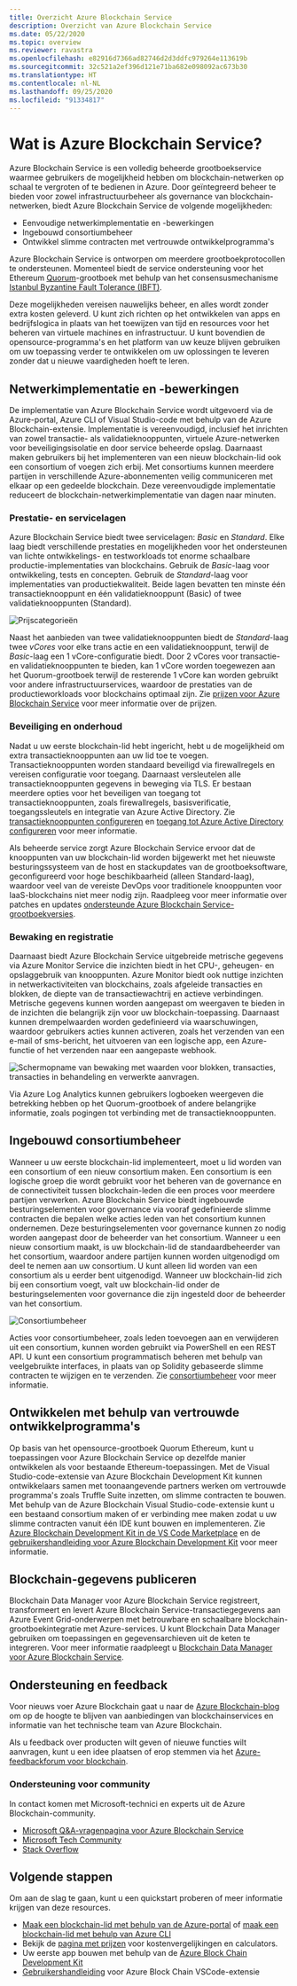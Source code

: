 ```yaml
---
title: Overzicht Azure Blockchain Service
description: Overzicht van Azure Blockchain Service
ms.date: 05/22/2020
ms.topic: overview
ms.reviewer: ravastra
ms.openlocfilehash: e82916d7366ad82746d2d3ddfc979264e113619b
ms.sourcegitcommit: 32c521a2ef396d121e71ba682e098092ac673b30
ms.translationtype: HT
ms.contentlocale: nl-NL
ms.lasthandoff: 09/25/2020
ms.locfileid: "91334817"
---
```

# <a name="what-is-azure-blockchain-service"></a>Wat is Azure Blockchain Service?

Azure Blockchain Service is een volledig beheerde grootboekservice waarmee gebruikers de mogelijkheid hebben om blockchain-netwerken op schaal te vergroten of te bedienen in Azure. Door geïntegreerd beheer te bieden voor zowel infrastructuurbeheer als governance van blockchain-netwerken, biedt Azure Blockchain Service de volgende mogelijkheden:

* Eenvoudige netwerkimplementatie en -bewerkingen
* Ingebouwd consortiumbeheer
* Ontwikkel slimme contracten met vertrouwde ontwikkelprogramma's

Azure Blockchain Service is ontworpen om meerdere grootboekprotocollen te ondersteunen. Momenteel biedt de service ondersteuning voor het Ethereum [Quorum](https://www.goquorum.com/)-grootboek met behulp van het consensusmechanisme [Istanbul Byzantine Fault Tolerance (IBFT)](https://github.com/jpmorganchase/quorum/wiki/Quorum-Consensus).

Deze mogelijkheden vereisen nauwelijks beheer, en alles wordt zonder extra kosten geleverd. U kunt zich richten op het ontwikkelen van apps en bedrijfslogica in plaats van het toewijzen van tijd en resources voor het beheren van virtuele machines en infrastructuur. U kunt bovendien de opensource-programma's en het platform van uw keuze blijven gebruiken om uw toepassing verder te ontwikkelen om uw oplossingen te leveren zonder dat u nieuwe vaardigheden hoeft te leren.

## <a name="network-deployment-and-operations"></a>Netwerkimplementatie en -bewerkingen

De implementatie van Azure Blockchain Service wordt uitgevoerd via de Azure-portal, Azure CLI of Visual Studio-code met behulp van de Azure Blockchain-extensie. Implementatie is vereenvoudigd, inclusief het inrichten van zowel transactie- als validatieknooppunten, virtuele Azure-netwerken voor beveiligingsisolatie en door service beheerde opslag.  Daarnaast maken gebruikers bij het implementeren van een nieuw blockchain-lid ook een consortium of voegen zich erbij.  Met consortiums kunnen meerdere partijen in verschillende Azure-abonnementen veilig communiceren met elkaar op een gedeelde blockchain.  Deze vereenvoudigde implementatie reduceert de blockchain-netwerkimplementatie van dagen naar minuten.

### <a name="performance-and-service-tiers"></a>Prestatie- en servicelagen

Azure Blockchain Service biedt twee servicelagen: *Basic* en *Standard*. Elke laag biedt verschillende prestaties en mogelijkheden voor het ondersteunen van lichte ontwikkelings- en testworkloads tot enorme schaalbare productie-implementaties van blockchains. Gebruik de *Basic*-laag voor ontwikkeling, tests en concepten. Gebruik de *Standard*-laag voor implementaties van productiekwaliteit. Beide lagen bevatten ten minste één transactieknooppunt en één validatieknooppunt (Basic) of twee validatieknooppunten (Standard). 

![Prijscategorieën](./media/overview/pricing-tiers.png)

Naast het aanbieden van twee validatieknooppunten biedt de *Standard*-laag twee *vCores* voor elke trans actie en een validatieknooppunt, terwijl de *Basic*-laag een 1 vCore-configuratie biedt.  Door 2 vCores voor transactie-en validatieknooppunten te bieden, kan 1 vCore worden toegewezen aan het Quorum-grootboek terwijl de resterende 1 vCore kan worden gebruikt voor andere infrastructuurservices, waardoor de prestaties van de productieworkloads voor blockchains optimaal zijn. Zie [prijzen voor Azure Blockchain Service](https://azure.microsoft.com/pricing/details/blockchain-service) voor meer informatie over de prijzen.

### <a name="security-and-maintenance"></a>Beveiliging en onderhoud

Nadat u uw eerste blockchain-lid hebt ingericht, hebt u de mogelijkheid om extra transactieknooppunten aan uw lid toe te voegen.  Transactieknooppunten worden standaard beveiligd via firewallregels en vereisen configuratie voor toegang.  Daarnaast versleutelen alle transactieknooppunten gegevens in beweging via TLS.  Er bestaan meerdere opties voor het beveiligen van toegang tot transactieknooppunten, zoals firewallregels, basisverificatie, toegangssleutels en integratie van Azure Active Directory. Zie [transactieknooppunten configureren](configure-transaction-nodes.md) en [toegang tot Azure Active Directory configureren](configure-aad.md) voor meer informatie.

Als beheerde service zorgt Azure Blockchain Service ervoor dat de knooppunten van uw blockchain-lid worden bijgewerkt met het nieuwste besturingssysteem van de host en stackupdates van de grootboeksoftware, geconfigureerd voor hoge beschikbaarheid (alleen Standard-laag), waardoor veel van de vereiste DevOps voor traditionele knooppunten voor IaaS-blockchains niet meer nodig zijn.  Raadpleeg voor meer informatie over patches en updates [ondersteunde Azure Blockchain Service-grootboekversies](ledger-versions.md).

### <a name="monitoring-and-logging"></a>Bewaking en registratie

Daarnaast biedt Azure Blockchain Service uitgebreide metrische gegevens via Azure Monitor Service die inzichten biedt in het CPU-, geheugen- en opslaggebruik van knooppunten.  Azure Monitor biedt ook nuttige inzichten in netwerkactiviteiten van blockchains, zoals afgeleide transacties en blokken, de diepte van de transactiewachtrij en actieve verbindingen.  Metrische gegevens kunnen worden aangepast om weergaven te bieden in de inzichten die belangrijk zijn voor uw blockchain-toepassing.  Daarnaast kunnen drempelwaarden worden gedefinieerd via waarschuwingen, waardoor gebruikers acties kunnen activeren, zoals het verzenden van een e-mail of sms-bericht, het uitvoeren van een logische app, een Azure-functie of het verzenden naar een aangepaste webhook.

![Schermopname van bewaking met waarden voor blokken, transacties, transacties in behandeling en verwerkte aanvragen.](./media/overview/metrics.png)

Via Azure Log Analytics kunnen gebruikers logboeken weergeven die betrekking hebben op het Quorum-grootboek of andere belangrijke informatie, zoals pogingen tot verbinding met de transactieknooppunten.

## <a name="built-in-consortium-management"></a>Ingebouwd consortiumbeheer

Wanneer u uw eerste blockchain-lid implementeert, moet u lid worden van een consortium of een nieuw consortium maken.  Een consortium is een logische groep die wordt gebruikt voor het beheren van de governance en de connectiviteit tussen blockchain-leden die een proces voor meerdere partijen verwerken.  Azure Blockchain Service biedt ingebouwde besturingselementen voor governance via vooraf gedefinieerde slimme contracten die bepalen welke acties leden van het consortium kunnen ondernemen.  Deze besturingselementen voor governance kunnen zo nodig worden aangepast door de beheerder van het consortium. Wanneer u een nieuw consortium maakt, is uw blockchain-lid de standaardbeheerder van het consortium, waardoor andere partijen kunnen worden uitgenodigd om deel te nemen aan uw consortium.  U kunt alleen lid worden van een consortium als u eerder bent uitgenodigd.  Wanneer uw blockchain-lid zich bij een consortium voegt, valt uw blockchain-lid onder de besturingselementen voor governance die zijn ingesteld door de beheerder van het consortium.

![Consortiumbeheer](./media/overview/consortium.png)

Acties voor consortiumbeheer, zoals leden toevoegen aan en verwijderen uit een consortium, kunnen worden gebruikt via PowerShell en een REST API. U kunt een consortium programmatisch beheren met behulp van veelgebruikte interfaces, in plaats van op Solidity gebaseerde slimme contracten te wijzigen en te verzenden. Zie [consortiumbeheer](consortium.md) voor meer informatie.

## <a name="develop-using-familiar-development-tools"></a>Ontwikkelen met behulp van vertrouwde ontwikkelprogramma's

Op basis van het opensource-grootboek Quorum Ethereum, kunt u toepassingen voor Azure Blockchain Service op dezelfde manier ontwikkelen als voor bestaande Ethereum-toepassingen. Met de Visual Studio-code-extensie van Azure Blockchain Development Kit kunnen ontwikkelaars samen met toonaangevende partners werken om vertrouwde programma's zoals Truffle Suite inzetten, om slimme contracten te bouwen. Met behulp van de Azure Blockchain Visual Studio-code-extensie kunt u een bestaand consortium maken of er verbinding mee maken zodat u uw slimme contracten vanuit één IDE kunt bouwen en implementeren. Zie [Azure Blockchain Development Kit in de VS Code Marketplace](https://aka.ms/vscodebcextension) en de [gebruikershandleiding voor Azure Blockchain Development Kit](https://aka.ms/vscodebcextensionwiki) voor meer informatie.

## <a name="publish-blockchain-data"></a>Blockchain-gegevens publiceren

Blockchain Data Manager voor Azure Blockchain Service registreert, transformeert en levert Azure Blockchain Service-transactiegegevens aan Azure Event Grid-onderwerpen met betrouwbare en schaalbare blockchain-grootboekintegratie met Azure-services. U kunt Blockchain Data Manager gebruiken om toepassingen en gegevensarchieven uit de keten te integreren. Voor meer informatie raadpleegt u [Blockchain Data Manager voor Azure Blockchain Service](data-manager.md).

## <a name="support-and-feedback"></a>Ondersteuning en feedback

Voor nieuws voer Azure Blockchain gaat u naar de [Azure Blockchain-blog](https://azure.microsoft.com/blog/topics/blockchain/) om op de hoogte te blijven van aanbiedingen van blockchainservices en informatie van het technische team van Azure Blockchain.

Als u feedback over producten wilt geven of nieuwe functies wilt aanvragen, kunt u een idee plaatsen of erop stemmen via het [Azure-feedbackforum voor blockchain](https://aka.ms/blockchainuservoice).

### <a name="community-support"></a>Ondersteuning voor community

In contact komen met Microsoft-technici en experts uit de Azure Blockchain-community.

* [Microsoft Q&A-vragenpagina voor Azure Blockchain Service](/answers/topics/azure-blockchain-service.html)
* [Microsoft Tech Community](https://techcommunity.microsoft.com/t5/Blockchain/bd-p/AzureBlockchain)
* [Stack Overflow](https://stackoverflow.com/questions/tagged/azure-blockchain-service)

## <a name="next-steps"></a>Volgende stappen

Om aan de slag te gaan, kunt u een quickstart proberen of meer informatie krijgen van deze resources.
* [Maak een blockchain-lid met behulp van de Azure-portal](create-member.md) of [maak een blockchain-lid met behulp van Azure CLI](create-member-cli.md)
* Bekijk de [pagina met prijzen](https://azure.microsoft.com/pricing/details/blockchain-service) voor kostenvergelijkingen en calculators.
* Uw eerste app bouwen met behulp van de [Azure Block Chain Development Kit](https://github.com/Azure-Samples/blockchain-devkit)
* [Gebruikershandleiding](https://github.com/Microsoft/vscode-azure-blockchain-ethereum/wiki) voor Azure Block Chain VSCode-extensie
